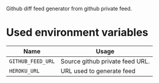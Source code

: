 Github diff feed generator from github private feed.

# Used environment variables

|Name|Usage|
|----|-----|
|`GITHUB_FEED_URL`|Source github private feed URL.|
|`HEROKU_URL`|URL used to generate feed|
